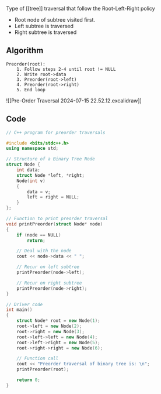 Type of [[tree]] traversal that follow the Root-Left-Right policy
* Root node of subtree visited first.
* Left subtree is traversed
* Right subtree is traversed

## Algorithm

```
Preorder(root):
	1. Follow steps 2-4 until root != NULL
	2. Write root->data
	3. Preorder(root->left)
	4. Preorder(root->right)
	5. End loop
```
![[Pre-Order Traversal 2024-07-15 22.52.12.excalidraw]]

## Code
```cpp
// C++ program for preorder traversals

#include <bits/stdc++.h>
using namespace std;

// Structure of a Binary Tree Node
struct Node {
    int data;
    struct Node *left, *right;
    Node(int v)
    {
        data = v;
        left = right = NULL;
    }
};

// Function to print preorder traversal
void printPreorder(struct Node* node)
{
    if (node == NULL)
        return;

    // Deal with the node
    cout << node->data << " ";

    // Recur on left subtree
    printPreorder(node->left);

    // Recur on right subtree
    printPreorder(node->right);
}

// Driver code
int main()
{
    struct Node* root = new Node(1);
    root->left = new Node(2);
    root->right = new Node(3);
    root->left->left = new Node(4);
    root->left->right = new Node(5);
    root->right->right = new Node(6);

    // Function call
    cout << "Preorder traversal of binary tree is: \n";
    printPreorder(root);

    return 0;
}
```